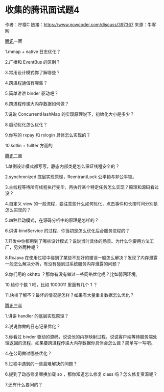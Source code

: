 # 收集的腾讯面试题4

作者：柠檬C
链接：https://www.nowcoder.com/discuss/397367
来源：牛客网



[腾讯]()一面

 1.mmap + native 日志优化？

 2.广播和 EventBus 的区别？

 3.常用设计模式你了解哪些？

 4.跨进程通信有哪些？

 5.简单讲讲 binder 驱动吧？

 6.跨进程传递大内存数据如何做？

 7.说说 ConcurrentHashMap 的实现原理说下，初始化大小是多少？

 8.启动优化怎么优化？

 9.你写的 rxpay 和 rxlogin 具体怎么实现的？

 10.kotlin + fullter 方面的

 

 

 [腾讯]()二面

 1.单例设计模式都写写，静态内部类是怎么保证线程安全的？

 2.synchronized 底层实现原理，ReentrantLock 公平锁与非公平锁。

 3.主线程等待所有线程执行完毕，再执行某个特定任务怎么实现？原理和源码看过没？

 4.自定义 view 的一般流程，要注意些什么如何优化，点击事件和长按时间分别是怎么实现的？

 5.四种启动模式，在源码分析中的原理是怎样的？

 6.讲讲 bindService 的过程，你当初是怎么优化后台服务进程的？

 7.开发中你都用到了哪些设计模式？说说当时具体的场景。为什么你要用方法工厂，另外两种呢？

 8.RxJava 在使用过程中碰到了某些不友好的错误一般怎么解决？发现了内存泄露一般怎么解决分析，有没有碰到过系统服务内存泄露的问题？

 9.你们用的 okhttp ？那你有没有做过一些网络优化呢？比如弱网环境。

 10.给你个数 1 吧，比如 1000011 里面有几个 1 ？

 11.快排了解不？最坏的情况是怎样？如果有大量重复数据怎么优化？

 

 

 [腾讯]()三面

 1.讲讲 handler 的底层实现原理？

 2.说说你做的日志记录优化？

 3.你看过 binder 驱动的源码，说说他的内存映射过程，说说客户端等待服务端处理返回的流程，如果要跨进程传递大内存数据你具体会怎么做？简单写一写吧。

 4.在公司做过哪些优化？

 5.过程中遇到的一些最难解决的问题？

 6.提到了动态修复替换加载 so ，那你知道怎么修复 class 吗？怎么修复资源呢？

 7.还有什么要问的？

